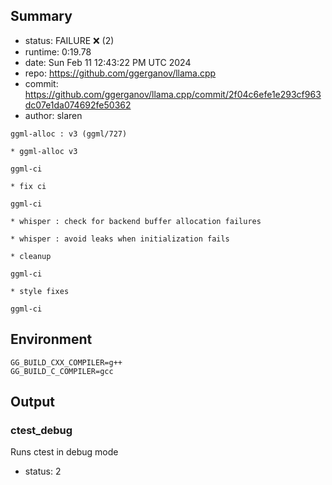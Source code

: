 ## Summary

- status:  FAILURE ❌ (2)
- runtime: 0:19.78
- date:    Sun Feb 11 12:43:22 PM UTC 2024
- repo:    https://github.com/ggerganov/llama.cpp
- commit:  https://github.com/ggerganov/llama.cpp/commit/2f04c6efe1e293cf963dc07e1da074692fe50362
- author:  slaren
```
ggml-alloc : v3 (ggml/727)

* ggml-alloc v3

ggml-ci

* fix ci

ggml-ci

* whisper : check for backend buffer allocation failures

* whisper : avoid leaks when initialization fails

* cleanup

ggml-ci

* style fixes

ggml-ci
```

## Environment

```
GG_BUILD_CXX_COMPILER=g++
GG_BUILD_C_COMPILER=gcc
```

## Output

### ctest_debug

Runs ctest in debug mode
- status: 2
```

```

